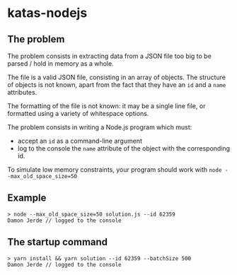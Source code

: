 # katas-nodejs

## The problem

The problem consists in extracting data from a JSON file too big to be parsed / hold in memory as a whole.

The file is a valid JSON file, consisting in an array of objects. The structure of objects is not known, apart from the fact that they have an `id` and a `name` attributes.

The formatting of the file is not known: it may be a single line file, or formatted using a variety of whitespace options.

The problem consists in writing a Node.js program which must:

- accept an `id` as a command-line argument
- log to the console the `name` attribute of the object with the corresponding id.

To simulate low memory constraints, your program should work with `node --max_old_space_size=50`

## Example

````
> node --max_old_space_size=50 solution.js --id 62359
Damon Jerde // logged to the console
`````

## The startup command

```
> yarn install && yarn solution --id 62359 --batchSize 500
Damon Jerde // logged to the console
`````
